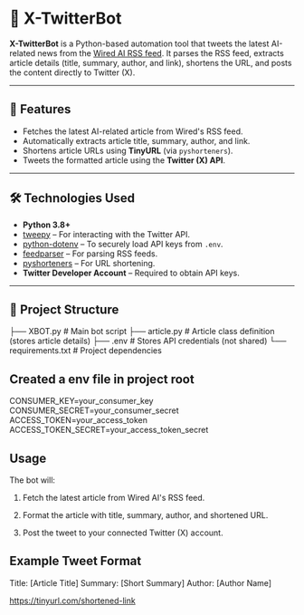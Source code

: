 # 🤖 X-TwitterBot

**X-TwitterBot** is a Python-based automation tool that tweets the latest AI-related news from the [Wired AI RSS feed](https://www.wired.com/feed/tag/ai/latest/rss). It parses the RSS feed, extracts article details (title, summary, author, and link), shortens the URL, and posts the content directly to Twitter (X).

---

## 📌 Features
- Fetches the latest AI-related article from Wired's RSS feed.
- Automatically extracts article title, summary, author, and link.
- Shortens article URLs using **TinyURL** (via `pyshorteners`).
- Tweets the formatted article using the **Twitter (X) API**.

---

## 🛠️ Technologies Used
- **Python 3.8+**
- [tweepy](https://www.tweepy.org/) – For interacting with the Twitter API.
- [python-dotenv](https://pypi.org/project/python-dotenv/) – To securely load API keys from `.env`.
- [feedparser](https://pypi.org/project/feedparser/) – For parsing RSS feeds.
- [pyshorteners](https://pypi.org/project/pyshorteners/) – For URL shortening.
- **Twitter Developer Account** – Required to obtain API keys.

---

## 📂 Project Structure

├── XBOT.py # Main bot script
├── article.py # Article class definition (stores article details)
├── .env # Stores API credentials (not shared)
└── requirements.txt # Project dependencies

## Created a env file in project root
CONSUMER_KEY=your_consumer_key
CONSUMER_SECRET=your_consumer_secret
ACCESS_TOKEN=your_access_token
ACCESS_TOKEN_SECRET=your_access_token_secret

## Usage 
The bot will:

1. Fetch the latest article from Wired AI's RSS feed.

2. Format the article with title, summary, author, and shortened URL.

3. Post the tweet to your connected Twitter (X) account.

## Example Tweet Format
Title: [Article Title]
Summary: [Short Summary]
Author: [Author Name]

https://tinyurl.com/shortened-link

